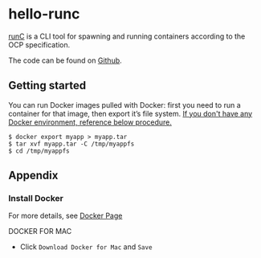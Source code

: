 # hello-runc
[runC](http://runc.io/) is a CLI tool for spawning and running containers according to the OCP specification.

The code can be found on [Github](https://github.com/opencontainers/runc).

## Getting started

You can run Docker images pulled with Docker: first you need to run a container for that image, then export it’s file system.
[If you don't have any Docker environment, reference below procedure.](#install-docker)

```
$ docker export myapp > myapp.tar
$ tar xvf myapp.tar -C /tmp/myappfs
$ cd /tmp/myappfs
```

## Appendix

### Install Docker

For more details, see [Docker Page](https://www.docker.com/products/docker)

DOCKER FOR MAC

- Click `Download Docker for Mac` and `Save`






